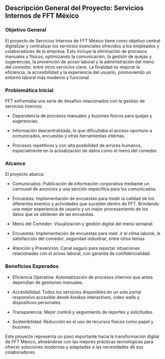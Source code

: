 ## Descripción General del Proyecto: Servicios Internos de FFT México

### Objetivo General

El proyecto de Servicios Internos de FFT México tiene como objetivo central digitalizar y centralizar los servicios esenciales ofrecidos a los empleados y colaboradores de la empresa. Esto incluye la eliminación de procesos manuales y físicos, optimizando la comunicación, la gestión de quejas y sugerencias, la prevención de acoso laboral y la administración del menú del comedor, entre otros servicios clave. La finalidad es mejorar la eficiencia, la accesibilidad y la experiencia del usuario, promoviendo un entorno laboral más moderno y funcional.

### Problemática Inicial

FFT enfrentaba una serie de desafíos relacionados con la gestión de servicios internos:

- Dependencia de procesos manuales y buzones físicos para quejas y sugerencias.

- Información descentralizada, lo que dificultaba el acceso oportuno a comunicados, encuestas y otras herramientas internas.

- Procesos repetitivos y con alta posibilidad de errores humanos, especialmente en la actualización de datos como el menú del comedor.

### Alcance

El proyecto abarca:

- Comunicados: Publicación de información corporativa mediante un carrousel de anuncios y una sección especifica para los comunicados.

- Encuestas: Implementación de encuestas para medir la calidad de los diferentes eventos y actividades que suceden dentro de FFT. Brindando una mejor experiencia de usuario y un mejor procesamiento de los datos que se obtienen de las encuestas.

- Menú del Comedor: Visualización y gestión digital del menú semanal.

- Encuestas: Implementación de encuestas para med
.ir el clima laboral, la satisfacción del comedor, seguridad industrial, entre otros temas.

- Atención y Prevención: Canal seguro para reportar situaciones relacionadas con el acoso laboral, con garantía de confidencialidad.

### Beneficios Esperados

- Eficiencia Operativa: Automatización de procesos internos que antes dependían de gestiones manuales.

- Accesibilidad: Todos los servicios disponibles en un solo portal responsivo accesible desde kioskos interactivos, video walls y dispositivos personales.

- Transparencia: Mejor control y seguimiento de reportes y solicitudes.

- Sostenibilidad: Reducción en el uso de recursos físicos como papel y buzones.

Este proyecto representa un paso importante hacia la transformación digital de FFT México, alineándose con las mejores prácticas tecnológicas para ofrecer soluciones modernas y adaptadas a las necesidades de sus colaboradores.